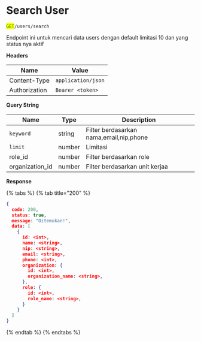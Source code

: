 # Search User

<mark style="color:green;">`GET`</mark>`/users/search`

Endpoint ini untuk mencari data users dengan default limitasi 10 dan yang status nya aktif

**Headers**

| Name          | Value              |
| ------------- | ------------------ |
| Content-Type  | `application/json` |
| Authorization | `Bearer <token>`   |

**Query String**

| Name             | Type   | Description                             |
| ---------------- | ------ | --------------------------------------- |
| `keyword`        | string | Filter berdasarkan nama,email,nip,phone |
| `limit`          | number | Limitasi                                |
| role\_id         | number | Filter berdasarkan role                 |
| organization\_id | number | Filter berdasarkan unit kerjaa          |

**Response**

{% tabs %}
{% tab title="200" %}
```json
{
  code: 200,
  status: true,
  message: "Ditemukan!",
  data: [
    {
      id: <int>,
      name: <string>,
      nip: <string>,
      email: <string>,
      phone: <int>,
      organization: {
        id: <int>,
        organization_name: <string>,
      },
      role: {
        id: <int>,
        role_name: <string>,
      }
    }
  ]
}
```
{% endtab %}
{% endtabs %}

